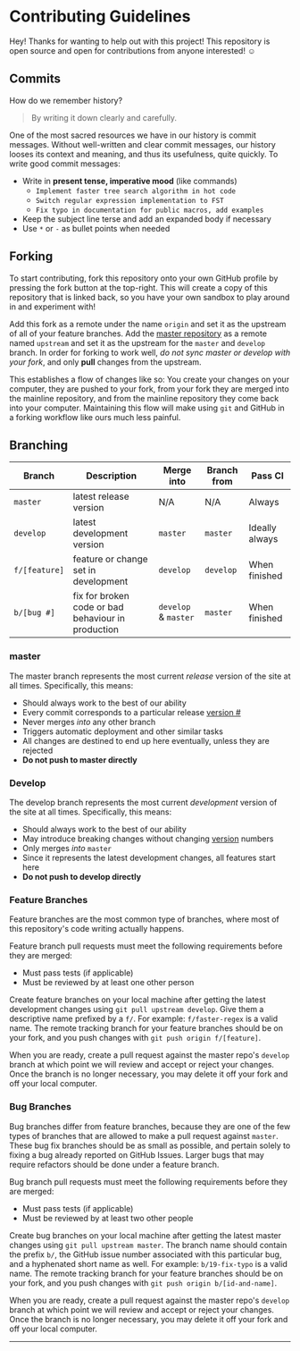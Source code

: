 # Contributing Guidelines

Hey! Thanks for wanting to help out with this project! This repository is open
source and open for contributions from anyone interested! :relaxed:

## Commits

How do we remember history?

> By writing it down clearly and carefully.

One of the most sacred resources we have in our history is commit messages.
Without well-written and clear commit messages, our history looses its
context and meaning, and thus its usefulness, quite quickly.  To write good
commit messages:

- Write in **present tense, imperative mood** (like commands)
  - `Implement faster tree search algorithm in hot code`
  - `Switch regular expression implementation to FST`
  - `Fix typo in documentation for public macros, add examples`
- Keep the subject line terse and add an expanded body if necessary
- Use `*` or `-` as bullet points when needed

## Forking

To start contributing, fork this repository onto your own GitHub profile by
pressing the fork button at the top-right.  This will create a copy of this
repository that is linked back, so you have your own sandbox to play around
in and experiment with!

Add this fork as a remote under the name `origin` and set it as the upstream
of all of your feature branches.  Add the [master repository][master-repo] as a
remote named `upstream` and set it as the upstream for the `master` and
`develop` branch.  In order for forking to work well, _do not sync master
or develop with your fork_, and only **pull** changes from the upstream.

This establishes a flow of changes like so: You create your changes on
your computer, they are pushed to your fork, from your fork they are merged
into the mainline repository, and from the mainline repository they come
back into your computer.  Maintaining this flow will make using `git` and
GitHub in a forking workflow like ours much less painful.

## Branching

| Branch        | Description | Merge into | Branch from | Pass CI |
|---------------|-------------|------------|-------------|---------|
| `master`      | latest release version | N/A | N/A | Always |
| `develop`     | latest development version | `master` | `master` | Ideally always |
| `f/[feature]` | feature or change set in development | `develop` | `develop` | When finished |
| `b/[bug #]`   | fix for broken code or bad behaviour in production | `develop` & `master` | `master` | When finished |

### master

The master branch represents the most current _release_ version of the
site at all times.  Specifically, this means:

- Should always work to the best of our ability
- Every commit corresponds to a particular release [version #][semver]
- Never merges _into_ any other branch
- Triggers automatic deployment and other similar tasks
- All changes are destined to end up here eventually, unless they are rejected
- **Do not push to master directly**

### Develop

The develop branch represents the most current _development_ version of the
site at all times.  Specifically, this means:

- Should always work to the best of our ability
- May introduce breaking changes without changing [version][semver] numbers
- Only merges _into_ `master`
- Since it represents the latest development changes, all features start here
- **Do not push to develop directly**

### Feature Branches

Feature branches are the most common type of branches, where most of this repository's code writing actually happens.

Feature branch pull requests must meet the following requirements before they are
merged:

- Must pass tests (if applicable)
- Must be reviewed by at least one other person

Create feature branches on your local machine after getting the latest
development changes using `git pull upstream develop`. Give them a descriptive
name prefixed by a `f/`.  For example: `f/faster-regex` is a valid name. The
remote tracking branch for your feature branches should be on your fork, and
you push changes with `git push origin f/[feature]`.

When you are ready, create a pull request against the master repo's `develop`
branch at which point we will review and accept or reject your changes. Once the
branch is no longer necessary, you may delete it off your fork and off your local
computer.

### Bug Branches

Bug branches differ from feature branches, because they are one of the few types
of branches that are allowed to make a pull request against `master`. These bug fix
branches should be as small as possible, and pertain solely to fixing a bug already
reported on GitHub Issues. Larger bugs that may require refactors should be
done under a feature branch.

Bug branch pull requests must meet the following requirements before they are
merged:
- Must pass tests (if applicable)
- Must be reviewed by at least two other people

Create bug branches on your local machine after getting the latest
master changes using `git pull upstream master`. The branch name should
contain the prefix `b/`, the GitHub issue number associated with this particular
bug, and a hyphenated short name as well. For example: `b/19-fix-typo` is a valid
name. The remote tracking branch for your feature branches should be on your fork,
and you push changes with `git push origin b/[id-and-name]`.

When you are ready, create a pull request against the master repo's `develop`
branch at which point we will review and accept or reject your changes. Once the
branch is no longer necessary, you may delete it off your fork and off your local
computer.

-----

[master-repo]: https://github.com/fsu-cop4090ls/lotterypool
[semver]: https://semver.org